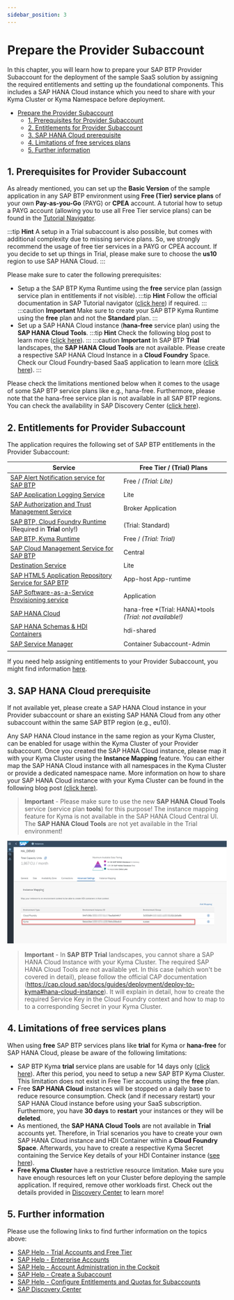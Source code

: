 ```yaml
---
sidebar_position: 3
---
```

# Prepare the Provider Subaccount

In this chapter, you will learn how to prepare your SAP BTP Provider Subaccount for the deployment of the sample SaaS solution by assigning the required entitlements and setting up the foundational components. This includes a SAP HANA Cloud instance which you need to share with your Kyma Cluster or Kyma Namespace before deployment. 

- [Prepare the Provider Subaccount](#prepare-the-provider-subaccount)
  - [1. Prerequisites for Provider Subaccount](#1-prerequisites-for-provider-subaccount)
  - [2. Entitlements for Provider Subaccount](#2-entitlements-for-provider-subaccount)
  - [3. SAP HANA Cloud prerequisite](#3-sap-hana-cloud-prerequisite)
  - [4. Limitations of free services plans](#4-limitations-of-free-services-plans)
  - [5. Further information](#5-further-information)


## 1. Prerequisites for Provider Subaccount

As already mentioned, you can set up the **Basic Version** of the sample application in any SAP BTP environment using **Free (Tier) service plans** of your own **Pay-as-you-Go** (PAYG) or **CPEA** account. A tutorial how to setup a PAYG account (allowing you to use all Free Tier service plans) can be found in the [Tutorial Navigator](https://developers.sap.com/tutorials/btp-free-tier-account.html). 

:::tip **Hint** 
A setup in a Trial subaccount is also possible, but comes with additional complexity due to missing service plans. So, we strongly recommend the usage of free tier services in a PAYG or CPEA account. If you decide to set up things in Trial, please make sure to choose the **us10** region to use SAP HANA Cloud.
:::

Please make sure to cater the following prerequisites:

* Setup a the SAP BTP Kyma Runtime using the **free** service plan (assign service plan in entitlements if not visible). 
  :::tip **Hint** 
  Follow the official documentation in SAP Tutorial navigator ([click here](https://developers.sap.com/tutorials/cp-kyma-getting-started.html)) if required.
  :::
  :::caution **Important** 
  Make sure to create your SAP BTP Kyma Runtime using the **free** plan and not the **Standard** plan. 
  :::
* Set up a SAP HANA Cloud instance (**hana-free** service plan) using the **SAP HANA Cloud Tools**.
  :::tip **Hint** 
  Check the following blog post  to learn more ([click here](https://blogs.sap.com/2022/09/21/sap-hana-cloud-goes-multi-environment-part-2-getting-started/)).
  :::
  :::caution **Important** 
  In SAP BTP **Trial** landscapes, the **SAP HANA Cloud Tools** are not available. Please create a respective SAP HANA Cloud Instance in a **Cloud Foundry** Space. Check our Cloud Foundry-based SaaS application to learn more ([click here](https://github.com/SAP-samples/btp-kyma-cap-multitenant-susaas)).
  :::
  
Please check the limitations mentioned below when it comes to the usage of some SAP BTP service plans like e.g., hana-free. Furthermore, please note that the hana-free service plan is not available in all SAP BTP regions. You can check the availability in SAP Discovery Center ([click here](https://discovery-center.cloud.sap/serviceCatalog/sap-hana-cloud?region=all&tab=service_plan&service_plan=free&commercialModel=cloud)).


## 2. Entitlements for Provider Subaccount

The application requires the following set of SAP BTP entitlements in the Provider Subaccount:

| Service                           | Free Tier / (Trial) Plans  |
|-----------------------------------|---------------------|
| [SAP Alert Notification service for SAP BTP](https://discovery-center.cloud.sap/serviceCatalog/alert-notification?region=all) | Free / *(Trial: Lite)* |
| [SAP Application Logging Service](https://discovery-center.cloud.sap/serviceCatalog/application-logging-service/?region=all) | Lite |
| [SAP Authorization and Trust Management Service](https://discovery-center.cloud.sap/serviceCatalog/authorization-and-trust-management-service?region=all&tab=feature)| Broker  Application |
| [SAP BTP, Cloud Foundry Runtime](https://discovery-center.cloud.sap/serviceCatalog/cloud-foundry-runtime?region=all)  (Required in **Trial** only!) | (Trial: Standard) |
| [SAP BTP, Kyma Runtime](https://discovery-center.cloud.sap/serviceCatalog/kyma-runtime?region=all&tab=feature) | Free / *(Trial: Trial)* |
| [SAP Cloud Management Service for SAP BTP](https://discovery-center.cloud.sap/serviceCatalog/cloud-management-service/?region=all) | Central |
| [Destination Service](https://discovery-center.cloud.sap/serviceCatalog/destination?service_plan=lite&region=all&commercialModel=cloud) | Lite |
| [SAP HTML5 Application Repository Service for SAP BTP](https://discovery-center.cloud.sap/serviceCatalog/html5-application-repository-service?region=all) | App-host App-runtime | 
| [SAP Software-as-a-Service Provisioning service](https://discovery-center.cloud.sap/serviceCatalog/saas-provisioning-service?service_plan=application&region=all&commercialModel=cloud) | Application |
| [SAP HANA Cloud](https://discovery-center.cloud.sap/serviceCatalog/sap-hana-cloud?tab=customerreference&region=all) | hana-free *(Trial: HANA)*tools *(Trial: not available!)*  | 
| [SAP HANA Schemas & HDI Containers](https://help.sap.com/docs/SAP_HANA_PLATFORM/3823b0f33420468ba5f1cf7f59bd6bd9/e28abca91a004683845805efc2bf967c.html?version=2.0.04&locale=en-US) | hdi-shared | 
| [SAP Service Manager](https://discovery-center.cloud.sap/serviceCatalog/service-manager/?region=all) | Container  Subaccount-Admin | 
| | |

If you need help assigning entitlements to your Provider Subaccount, you might find information [here](https://help.sap.com/docs/SERVICE_TICKET_INTELLIGENCE/fb95f4cf368448be94f0eaed1583f491/cda19c940bf5404c8e81770b0f879e82.html?locale=en-US).


## 3. SAP HANA Cloud prerequisite

If not available yet, please create a SAP HANA Cloud instance in your Provider subaccount or share an existing SAP HANA Cloud from any other subaccount within the same SAP BTP region (e.g., eu10). 

Any SAP HANA Cloud instance in the same region as your Kyma Cluster, can be enabled for usage within the Kyma Cluster of your Provider subaccount. Once you created the SAP HANA Cloud instance, please map it with your Kyma Cluster using the **Instance Mapping** feature. You can either map the SAP HANA Cloud instance with all namespaces in the Kyma Cluster or provide a dedicated namespace name. More information on how to share your SAP HANA Cloud instance with your Kyma Cluster can be found in the following blog post [(click here)](https://blogs.sap.com/2022/12/15/consuming-sap-hana-cloud-from-the-kyma-environment/). 

> **Important** - Please make sure to use the new **SAP HANA Cloud Tools** service (service plan **tools**) for this purpose! The instance mapping feature for Kyma is not available in the SAP HANA Cloud Central UI. The **SAP HANA Cloud Tools** are not yet available in the Trial environment! 

 ![<img src="./images/HanaCloudKyma.png" width="600"/>](./images/HanaCloudKyma.png?raw=true)

> **Important** - In **SAP BTP Trial** landscapes, you cannot share a SAP HANA Cloud Instance with your Kyma Cluster. The required SAP HANA Cloud Tools are not available yet. In this case (which won't be covered in detail), please follow the official CAP documentation (https://cap.cloud.sap/docs/guides/deployment/deploy-to-kyma#hana-cloud-instance). It will explain in detail, how to create the required Service Key in the Cloud Foundry context and how to map to to a corresponding Secret in your Kyma Cluster. 


## 4. Limitations of free services plans

When using **free** SAP BTP services plans like **trial** for Kyma or **hana-free** for SAP HANA Cloud, please be aware of the following limitations:

- SAP BTP Kyma **trial** service plans are usable for 14 days only ([click here](https://blogs.sap.com/2022/09/13/sap-btp-kyma-runtime-trial-clusters-lifespan-limited-to-14-days/)). After this period, you need to setup a new SAP BTP Kyma Cluster. This limitation does not exist in Free Tier accounts using the **free** plan. 
- Free **SAP HANA Cloud** instances will be stopped on a daily base to reduce resource consumption. Check (and if necessary restart) your SAP HANA Cloud instance before using your SaaS subscription. Furthermore, you have **30 days** to **restart** your instances or they will be **deleted**.
- As mentioned, the **SAP HANA Cloud Tools** are not available in **Trial** accounts yet. Therefore, in Trial scenarios you have to create your own SAP HANA Cloud instance and HDI Container within a **Cloud Foundry Space**. Afterwards, you have to create a respective Kyma Secret containing the Service Key details of your HDI Container instance ([see here](https://cap.cloud.sap/docs/guides/deployment/deploy-to-kyma#hana-cloud-instance)). 
- **Free Kyma Cluster** have a restrictive resource limitation. Make sure you have enough resources left on your Cluster before deploying the sample application. If required, remove other workloads first. Check out the details provided in [Discovery Center](https://discovery-center.cloud.sap/serviceCatalog/kyma-runtime?region=all&tab=service_plan&service_plan=free&commercialModel=cloud) to learn more!


## 5. Further information

Please use the following links to find further information on the topics above:

* [SAP Help - Trial Accounts and Free Tier](https://help.sap.com/docs/BTP/65de2977205c403bbc107264b8eccf4b/046f127f2a614438b616ccfc575fdb16.html?locale=en-US)
* [SAP Help - Enterprise Accounts](https://help.sap.com/docs/BTP/65de2977205c403bbc107264b8eccf4b/171511cc425c4e079d0684936486eee6.html)
* [SAP Help - Account Administration in the Cockpit](https://help.sap.com/docs/BTP/65de2977205c403bbc107264b8eccf4b/8061ecc529d74465b2b9566a634943ec.html)
* [SAP Help - Create a Subaccount](https://help.sap.com/docs/BTP/65de2977205c403bbc107264b8eccf4b/05280a123d3044ae97457a25b3013918.html?locale=en-US)
* [SAP Help - Configure Entitlements and Quotas for Subaccounts](https://help.sap.com/docs/BTP/65de2977205c403bbc107264b8eccf4b/5ba357b4fa1e4de4b9fcc4ae771609da.html?locale=en-US)
* [SAP Discovery Center](https://discovery-center.cloud.sap)
